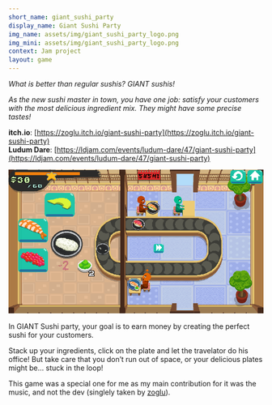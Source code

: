 ```yaml
---
short_name: giant_sushi_party
display_name: Giant Sushi Party
img_name: assets/img/giant_sushi_party_logo.png
img_mini: assets/img/giant_sushi_party_logo.png
context: Jam project
layout: game
---
```


_What is better than regular sushis? GIANT sushis!_

_As the new sushi master in town, you have one job: satisfy your customers with the most delicious ingredient mix. They might have some precise tastes!_

**itch.io**: [https://zoglu.itch.io/giant-sushi-party](https://zoglu.itch.io/giant-sushi-party)  
**Ludum Dare**: [https://ldjam.com/events/ludum-dare/47/giant-sushi-party](https://ldjam.com/events/ludum-dare/47/giant-sushi-party)

![giant_gameplay](../assets/img/giant_sushi_party_gameplay_1.png)

In GIANT Sushi party, your goal is to earn money by creating the perfect sushi for your customers.

Stack up your ingredients, click on the plate and let the travelator do his office! But take care that you don’t run out of space, or your delicious plates might be… stuck in the loop!

This game was a special one for me as my main contribution for it was the music, and not the dev (singlely taken by [zoglu](http://zoglu.net/)).